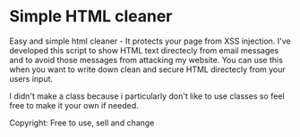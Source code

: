 # Simple HTML cleaner
Easy and simple html cleaner - It protects your page from XSS injection.
I've developed this script to show HTML text directecly from email messages and to avoid those messages from attacking my website. You can use this when you want to write down clean and secure HTML directecly from your users input.

I didn't make a class because i particularly don't like to use classes so feel free to make it your own if needed.

Copyright:
Free to use, sell and change
